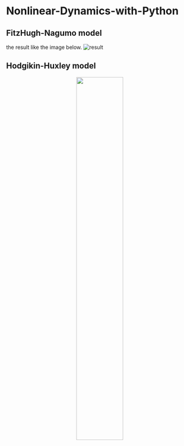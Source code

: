 # Nonlinear-Dynamics-with-Python
## FitzHugh-Nagumo model
the result like the image below.
![result](https://github.com/takyamamoto/Nonlinear-Dynamics-with-Python/blob/imgs/FitzHugh-Nagumo_animation.gif)
## Hodgikin-Huxley model
<center><img src="https://github.com/takyamamoto/Nonlinear-Dynamics-with-Python/blob/imgs/Hodgkin-Huxley_animation.gif" width=50%></center>
